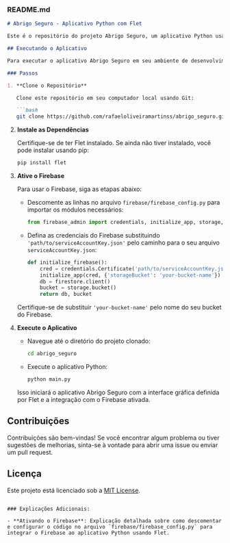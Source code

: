 ### README.md

```markdown
# Abrigo Seguro - Aplicativo Python com Flet

Este é o repositório do projeto Abrigo Seguro, um aplicativo Python usando Flet para interface gráfica.

## Executando o Aplicativo

Para executar o aplicativo Abrigo Seguro em seu ambiente de desenvolvimento local, siga os passos abaixo:

### Passos

1. **Clone o Repositório**

   Clone este repositório em seu computador local usando Git:

   ```bash
   git clone https://github.com/rafaeloliveiramartinss/abrigo_seguro.git
   ```

2. **Instale as Dependências**

   Certifique-se de ter Flet instalado. Se ainda não tiver instalado, você pode instalar usando pip:

   ```bash
   pip install flet
   ```

3. **Ative o Firebase**

   Para usar o Firebase, siga as etapas abaixo:

   - Descomente as linhas no arquivo `firebase/firebase_config.py` para importar os módulos necessários:

     ```python
     from firebase_admin import credentials, initialize_app, storage, firestore
     ```

   - Defina as credenciais do Firebase substituindo `'path/to/serviceAccountKey.json'` pelo caminho para o seu arquivo `serviceAccountKey.json`:

     ```python
     def initialize_firebase():
         cred = credentials.Certificate('path/to/serviceAccountKey.json')
         initialize_app(cred, {'storageBucket': 'your-bucket-name'})
         db = firestore.client()
         bucket = storage.bucket()
         return db, bucket
     ```

   Certifique-se de substituir `'your-bucket-name'` pelo nome do seu bucket do Firebase.

4. **Execute o Aplicativo**

   - Navegue até o diretório do projeto clonado:

     ```bash
     cd abrigo_seguro
     ```

   - Execute o aplicativo Python:

     ```bash
     python main.py
     ```

   Isso iniciará o aplicativo Abrigo Seguro com a interface gráfica definida por Flet e a integração com o Firebase ativada.

## Contribuições

Contribuições são bem-vindas! Se você encontrar algum problema ou tiver sugestões de melhorias, sinta-se à vontade para abrir uma issue ou enviar um pull request.

## Licença

Este projeto está licenciado sob a [MIT License](LICENSE).
```

### Explicações Adicionais:

- **Ativando o Firebase**: Explicação detalhada sobre como descomentar e configurar o código no arquivo `firebase/firebase_config.py` para integrar o Firebase ao aplicativo Python usando Flet.